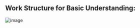 ## Work Structure for Basic Understanding:

![image](https://github.com/user-attachments/assets/94857680-b05a-4282-9831-22418da7c4a6)
